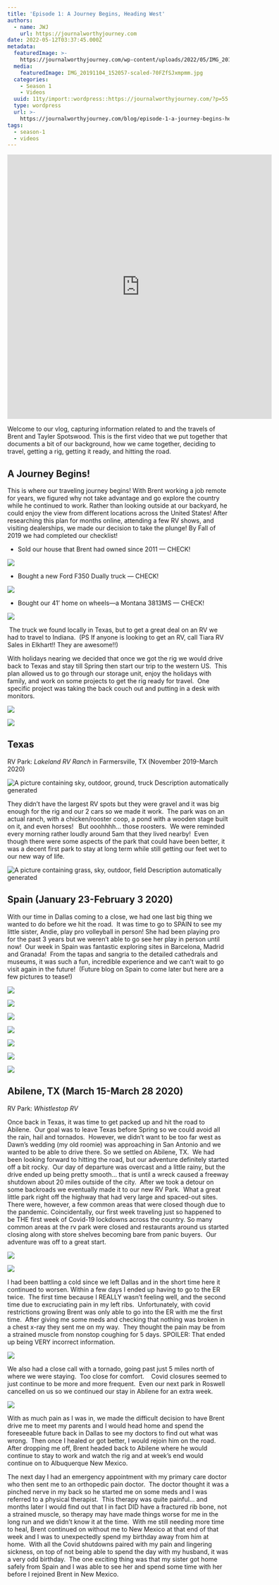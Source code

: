 ```yaml
---
title: 'Episode 1: A Journey Begins, Heading West'
authors:
  - name: JWJ
    url: https://journalworthyjourney.com
date: 2022-05-12T03:37:45.000Z
metadata:
  featuredImage: >-
    https://journalworthyjourney.com/wp-content/uploads/2022/05/IMG_20191104_152057-scaled.jpg
  media:
    featuredImage: IMG_20191104_152057-scaled-70FZfSJxmpmm.jpg
  categories:
    - Season 1
    - Videos
  uuid: 11ty/import::wordpress::https://journalworthyjourney.com/?p=55
  type: wordpress
  url: >-
    https://journalworthyjourney.com/blog/episode-1-a-journey-begins-heading-west/
tags:
  - season-1
  - videos
---
```

<iframe loading="lazy" allowfullscreen="true" title="A Journey Begins, Heading West" width="600" height="600" src="https://www.youtube.com/embed/m3Dh9gsibX8?feature=oembed&amp;color=red&amp;rel=1&amp;controls=1&amp;fs=1&amp;iv_load_policy=0&amp;autoplay=0&amp;modestbranding=0&amp;cc_load_policy=0&amp;playsinline=1" frameborder="0" allow="accelerometer; encrypted-media;accelerometer;autoplay;clipboard-write;gyroscope;picture-in-picture clipboard-write; encrypted-media; gyroscope; picture-in-picture; web-share" referrerpolicy="strict-origin-when-cross-origin"></iframe>

Welcome to our vlog, capturing information related to and the travels of Brent and Tayler Spotswood. This is the first video that we put together that documents a bit of our background, how we came together, deciding to travel, getting a rig, getting it ready, and hitting the road.

## A Journey Begins!

This is where our traveling journey begins! With Brent working a job remote for years, we figured why not take advantage and go explore the country while he continued to work. Rather than looking outside at our backyard, he could enjoy the view from different locations across the United States! After researching this plan for months online, attending a few RV shows, and visiting dealerships, we made our decision to take the plunge! By Fall of 2019 we had completed our checklist!

-   Sold our house that Brent had owned since 2011 — CHECK!

![](IMG_20191016_074721-2048x1536-s0aWrgscWxSF.jpg)

-   Bought a new Ford F350 Dually truck — CHECK!

![](IMG_20191026_165030-2048x1536-eRKvnJktCpwD.jpg)

-   Bought our 41’ home on wheels—a Montana 3813MS — CHECK!

![](IMG_20191104_152057-1536x2048-92Ny67CX26qt.jpg)

 The truck we found locally in Texas, but to get a great deal on an RV we had to travel to Indiana.  (PS If anyone is looking to get an RV, call Tiara RV Sales in Elkhart!! They are awesome!!)  

With holidays nearing we decided that once we got the rig we would drive back to Texas and stay till Spring then start our trip to the western US.  This plan allowed us to go through our storage unit, enjoy the holidays with family, and work on some projects to get the rig ready for travel.  One specific project was taking the back couch out and putting in a desk with monitors. 

![](IMG_20191202_221434-768x1024-R4M3RfbIxCN8.jpg)

![](IMG_20191205_172050-1-1024x768-OzqZWliNsXaN.jpg)

## Texas

RV Park: _Lakeland RV Ranch_ in Farmersville, TX (November 2019-March 2020)

![A picture containing sky, outdoor, ground, truck Description automatically generated](J91-tJei-95WWHsik_4aJknyqaK4p4-hqoiGhuSsfhm.jpeg)

They didn’t have the largest RV spots but they were gravel and it was big enough for the rig and our 2 cars so we made it work.  The park was on an actual ranch, with a chicken/rooster coop, a pond with a wooden stage built on it, and even horses!   But ooohhhh… those roosters.  We were reminded every morning rather loudly around 5am that they lived nearby!  Even though there were some aspects of the park that could have been better, it was a decent first park to stay at long term while still getting our feet wet to our new way of life.

![A picture containing grass, sky, outdoor, field Description automatically generated](yow4VtPPyX85hQcagUtQ3-Lx2GOi6L-L7YZLcHRJpDf.jpeg)

## Spain (January 23-February 3 2020)

With our time in Dallas coming to a close, we had one last big thing we wanted to do before we hit the road.  It was time to go to SPAIN to see my little sister, Andie, play pro volleyball in person! She had been playing pro for the past 3 years but we weren’t able to go see her play in person until now!  Our week in Spain was fantastic exploring sites in Barcelona, Madrid and Granada!  From the tapas and sangria to the detailed cathedrals and museums, it was such a fun, incredible experience and we can’t wait to go visit again in the future!  (Future blog on Spain to come later but here are a few pictures to tease!)

![](IMG_20200125_053607-768x1024-leqcSIj2n0WD.jpg)

![](IMG_20200126_105239-768x1024-rgW6urYQwqQ4.jpg)

![](IMG_20200127_035010-768x1024-razTO10kCYYE.jpg)

![](IMG_20200128_055423-1024x768-xp5OkDCo9iYF.jpg)

![](IMG_20200131_022430-768x1024-YCCGUQk3ZZP7.jpg)

![](IMG_20200201_120426-768x1024-o1xD18Ub9wqj.jpg)

![](IMG_20200129_050030-768x1024-6vWBGJxeoXDP.jpg)

## Abilene, TX (March 15-March 28 2020)

RV Park: _Whistlestop RV_ 

Once back in Texas, it was time to get packed up and hit the road to Abilene.  Our goal was to leave Texas before Spring so we could avoid all the rain, hail and tornados.  However, we didn’t want to be too far west as Dawn’s wedding (my old roomie) was approaching in San Antonio and we wanted to be able to drive there. So we settled on Abilene, TX.  We had been looking forward to hitting the road, but our adventure definitely started off a bit rocky.  Our day of departure was overcast and a little rainy, but the drive ended up being pretty smooth… that is until a wreck caused a freeway shutdown about 20 miles outside of the city.  After we took a detour on some backroads we eventually made it to our new RV Park.  What a great little park right off the highway that had very large and spaced-out sites.  There were, however, a few common areas that were closed though due to the pandemic. Coincidentally, our first week traveling just so happened to be THE first week of Covid-19 lockdowns across the country. So many common areas at the rv park were closed and restaurants around us started closing along with store shelves becoming bare from panic buyers.  Our adventure was off to a great start.

![](IMG_20200315_183310-2048x1536-pH510xPiolwh.jpg)

![](IMG_20200326_195029-2048x1536-ugJ6xltmVqGH.jpg)

I had been battling a cold since we left Dallas and in the short time here it continued to worsen. Within a few days I ended up having to go to the ER twice.  The first time because I REALLY wasn’t feeling well, and the second time due to excruciating pain in my left ribs.  Unfortunately, with covid restrictions growing Brent was only able to go into the ER with me the first time.  After giving me some meds and checking that nothing was broken in a chest x-ray they sent me on my way.  They thought the pain may be from a strained muscle from nonstop coughing for 5 days. SPOILER: That ended up being VERY incorrect information.

![](IMG_20200320_022639-2048x1536-IZSDlKo17tnz.jpg)

We also had a close call with a tornado, going past just 5 miles north of where we were staying.  Too close for comfort.    Covid closures seemed to just continue to be more and more frequent.  Even our next park in Roswell cancelled on us so we continued our stay in Abilene for an extra week.  

![](IMG_20200319_013835-EjBGCsiAnreg.jpg)

With as much pain as I was in, we made the difficult decision to have Brent drive me to meet my parents and I would head home and spend the foreseeable future back in Dallas to see my doctors to find out what was wrong.  Then once I healed or got better, I would rejoin him on the road.  After dropping me off, Brent headed back to Abilene where he would continue to stay to work and watch the rig and at week’s end would continue on to Albuquerque New Mexico.  

The next day I had an emergency appointment with my primary care doctor who then sent me to an orthopedic pain doctor.  The doctor thought it was a pinched nerve in my back so he started me on some meds and I was referred to a physical therapist.  This therapy was quite painful… and months later I would find out that I in fact DID have a fractured rib bone, not a strained muscle, so therapy may have made things worse for me in the long run and we didn’t know it at the time.  With me still needing more time to heal, Brent continued on without me to New Mexico at that end of that week and I was to unexpectedly spend my birthday away from him at home.  With all the Covid shutdowns paired with my pain and lingering sickness, on top of not being able to spend the day with my husband, it was a very odd birthday.  The one exciting thing was that my sister got home safely from Spain and I was able to see her and spend some time with her before I rejoined Brent in New Mexico.